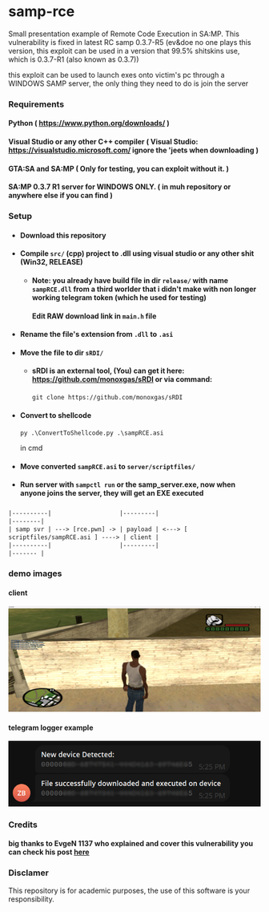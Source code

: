 # samp-rce

Small presentation example of Remote Code Execution in SA:MP. This vulnerability is fixed in latest RC samp 0.3.7-R5 (ev&doe no one plays this version, this exploit can be used in a version that 99.5% shitskins use, which is 0.3.7-R1 (also known as 0.3.7))

this exploit can be used to launch exes onto victim's pc through a WINDOWS SAMP server, the only thing they need to do is join the server

### Requirements
#### Python ( https://www.python.org/downloads/ )
#### Visual Studio or any other C++ compiler ( Visual Studio: https://visualstudio.microsoft.com/ ignore the 'jeets when downloading )
#### GTA:SA and SA:MP ( Only for testing, you can exploit without it. )
#### SA:MP 0.3.7 R1 server for WINDOWS ONLY. ( in muh repository or anywhere else if you can find )

### Setup
* #### Download this repository
* #### Compile `src/` (cpp) project to .dll using visual studio or any other shit (Win32, RELEASE)
   - #### Note: you already have build file in dir `release/` with name `sampRCE.dll` from a third worlder that i didn't make with non longer working telegram token (which he used for testing)
     #### Edit RAW download link in `main.h` file
* #### Rename the file's extension from `.dll` to `.asi`
* #### Move the file to dir `sRDI/`
   - #### sRDI is an external tool, (You) can get it here: https://github.com/monoxgas/sRDI or via command:
     ```
     git clone https://github.com/monoxgas/sRDI   
     ```
* #### Convert to shellcode
   ```
   py .\ConvertToShellcode.py .\sampRCE.asi
   ```
   in cmd
* #### Move converted `sampRCE.asi` to `server/scriptfiles/`
* #### Run server with `sampctl run` or the samp_server.exe, now when anyone joins the server, they will get an EXE executed

### 
```
|----------|                   |---------|                                         |--------|
| samp svr | ---> [rce.pwn] -> | payload | <---> [ scriptfiles/sampRCE.asi ] ----> | client |
|----------|                   |---------|                                         |------- |
```
### demo images

#### client
![demo1](images/serverside_demo.png)
#### telegram logger example
![demo2](images/telegram_demo.png)

### Credits
#### big thanks to EvgeN 1137 who explained and cover this vulnerability you can check his post [here](https://www.blast.hk/threads/204306/)
### Disclamer
This repository is for academic purposes, the use of this software is your responsibility.
